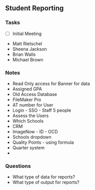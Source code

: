 ## Student Reporting

### Tasks
- [ ] Initial Meeting

- Matt Rietschel
- Sheena Jackson
- Brian Walls
- Michael Brown

### Notes
- Read Only access for Banner for data
- Assigned GPA  
- Old Access Database
- FileMaker Pro
- AT number for User
- Login - SSO - Staff 5 people
- Assess the Users
- Which Schools
- CRM
- ImageNow - ID - OCD
- Schools dropdown 
- Quality Points - using formula
- Quarter system
- 


### Questions
- What type of data for reports?
- What type of output for reports? 